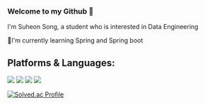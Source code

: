 ### Welcome to my Github 👋
I'm Suheon Song, a student who is interested in Data Engineering

🌱I'm currently learning Spring and Spring boot

## Platforms & Languages:

<div>
<img src="https://img.shields.io/badge/C++-00599C?style=flat-square&logo=C++&logoColor=white"/>
<img src="https://img.shields.io/badge/Python-3776AB?style=flat-square&logo=Python&logoColor=white"/>
<img src="https://img.shields.io/badge/Java-007396?style=flat-square&logo=Java&logoColor=white"/>
<img src="https://img.shields.io/badge/JavaScript-F7DF1E?style=flat-square&logo=JavaScript&logoColor=white"/>
</div>

[![Solved.ac Profile](http://mazassumnida.wtf/api/v2/generate_badge?boj=songsuheon97)](https://solved.ac/songsuheon97/)
